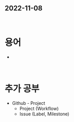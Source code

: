## 2022-11-08
<br/>

# 용어
- 

<br/>

# 추가 공부
- Github - Project
    - Project (Workflow)
    - Issue (Label, Milestone)